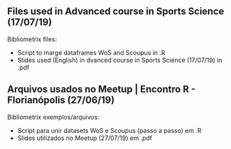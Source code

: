## Files used in Advanced course in Sports Science (17/07/19)

Bibliometrix files:

- Script to marge dataframes WoS and Scoupus in .R
- Slides used (English) in dvanced course in Sports Science (17/07/19) in .pdf

## Arquivos usados no Meetup | Encontro R - Florianópolis (27/06/19)

Bibliometrix exemplos/arquivos:

- Script para unir datasets WoS e Scoupus (passo a passo) em .R
- Slides utilizados no Meetup (27/07/19) em .pdf

